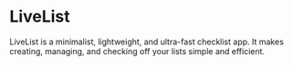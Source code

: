 # LiveList
LiveList is a minimalist, lightweight, and ultra-fast checklist app. It makes creating, managing, and checking off your lists simple and efficient.
